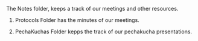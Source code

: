 The Notes folder, keeps a track of our meetings and other resources.

1. Protocols Folder has the minutes of our meetings.

2. PechaKuchas Folder kepps the track of our pechakucha presentations.
